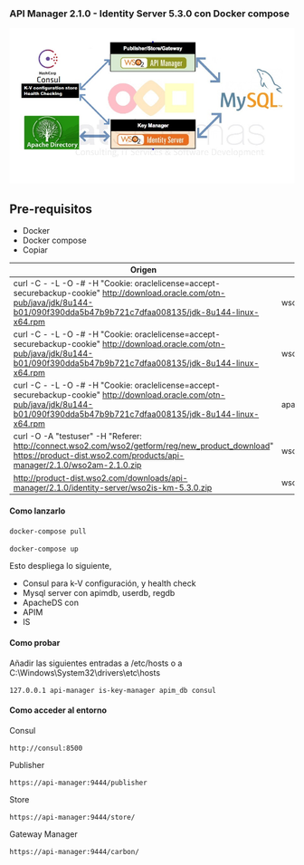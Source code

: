 ### API Manager 2.1.0 - Identity Server 5.3.0 con Docker compose

![alt tag](https://github.com/janf57/WSO2-IS-AM/blob/master/doc/am-2.1.0-is-5.3.0.jpeg)

## Pre-requisitos

 * Docker 
 * Docker compose
 * Copiar
 

Origen | Destino 
-------- | -------------- 
curl -C - -L -O -# -H "Cookie: oraclelicense=accept-securebackup-cookie" http://download.oracle.com/otn-pub/java/jdk/8u144-b01/090f390dda5b47b9b721c7dfaa008135/jdk-8u144-linux-x64.rpm | wso2-am/deps/am/packages
curl -C - -L -O -# -H "Cookie: oraclelicense=accept-securebackup-cookie" http://download.oracle.com/otn-pub/java/jdk/8u144-b01/090f390dda5b47b9b721c7dfaa008135/jdk-8u144-linux-x64.rpm | wso2-is/deps/is/packages
curl -C - -L -O -# -H "Cookie: oraclelicense=accept-securebackup-cookie" http://download.oracle.com/otn-pub/java/jdk/8u144-b01/090f390dda5b47b9b721c7dfaa008135/jdk-8u144-linux-x64.rpm | apacheds/deps/ldap/packages
curl -O  -A "testuser" -H "Referer: http://connect.wso2.com/wso2/getform/reg/new_product_download" https://product-dist.wso2.com/products/api-manager/2.1.0/wso2am-2.1.0.zip | wso2-am/deps/am
http://product-dist.wso2.com/downloads/api-manager/2.1.0/identity-server/wso2is-km-5.3.0.zip | wso2-is/deps/is

#### Como lanzarlo

```docker-compose pull```

```docker-compose up ```

Esto despliega lo siguiente,

* Consul para k-V configuración, y health check
* Mysql server con apimdb, userdb, regdb
* ApacheDS con
* APIM 
* IS 

#### Como probar

Añadir las siguientes entradas a /etc/hosts o a C:\Windows\System32\drivers\etc\hosts
```
127.0.0.1 api-manager is-key-manager apim_db consul
```

#### Como acceder al entorno
Consul
```
http://consul:8500
```

Publisher
```
https://api-manager:9444/publisher
```

Store
```
https://api-manager:9444/store/
```

Gateway Manager
```
https://api-manager:9444/carbon/
```